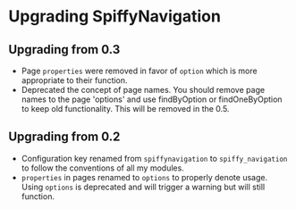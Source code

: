 # Upgrading SpiffyNavigation

## Upgrading from 0.3
  * Page `properties` were removed in favor of `option` which is more appropriate to their function.
  * Deprecated the concept of page names. You should remove page names to the page 'options' and use findByOption
    or findOneByOption to keep old functionality. This will be removed in the 0.5.

## Upgrading from 0.2
- Configuration key renamed from `spiffynavigation` to `spiffy_navigation` to follow the conventions of all my modules.
- `properties` in pages renamed to `options` to properly denote usage. Using `options` is deprecated and will trigger a
  warning but will still function.
